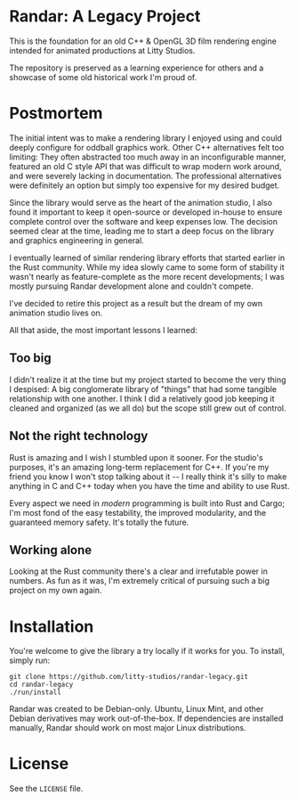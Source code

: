 # Randar: A Legacy Project
This is the foundation for an old C++ & OpenGL 3D film rendering engine intended for animated productions at Litty Studios.

The repository is preserved as a learning experience for others and a showcase of some old historical work I'm proud of.

# Postmortem
The initial intent was to make a rendering library I enjoyed using and could deeply configure for oddball graphics work. Other C++ alternatives felt too limiting: They often abstracted too much away in an inconfigurable manner, featured an old C style API that was difficult to wrap modern work around, and were severely lacking in documentation. The professional alternatives were definitely an option but simply too expensive for my desired budget.

Since the library would serve as the heart of the animation studio, I also found it important to keep it open-source or developed in-house to ensure complete control over the software and keep expenses low. The decision seemed clear at the time, leading me to start a deep focus on the library and graphics engineering in general.

I eventually learned of similar rendering library efforts that started earlier in the Rust community. While my idea slowly came to some form of stability it wasn't nearly as feature-complete as the more recent developments; I was mostly pursuing Randar development alone and couldn't compete.

I've decided to retire this project as a result but the dream of my own animation studio lives on.

All that aside, the most important lessons I learned:

## Too big
I didn't realize it at the time but my project started to become the very thing I despised: A big conglomerate library of "things" that had some tangible relationship with one another. I think I did a relatively good job keeping it cleaned and organized (as we all do) but the scope still grew out of control.

## Not the right technology
Rust is amazing and I wish I stumbled upon it sooner. For the studio's purposes, it's an amazing long-term replacement for C++. If you're my friend you know I won't stop talking about it -- I really think it's silly to make anything in C and C++ today when you have the time and ability to use Rust.

Every aspect we need in _modern_ programming is built into Rust and Cargo; I'm most fond of the easy testability, the improved modularity, and the guaranteed memory safety. It's totally the future.

## Working alone
Looking at the Rust community there's a clear and irrefutable power in numbers. As fun as it was, I'm extremely critical of pursuing such a big project on my own again.

# Installation
You're welcome to give the library a try locally if it works for you. To install, simply run:

    git clone https://github.com/litty-studios/randar-legacy.git
    cd randar-legacy
    ./run/install

Randar was created to be Debian-only. Ubuntu, Linux Mint, and other Debian derivatives may work out-of-the-box. If dependencies are installed manually, Randar should work on most major Linux distributions.

# License
See the `LICENSE` file.

